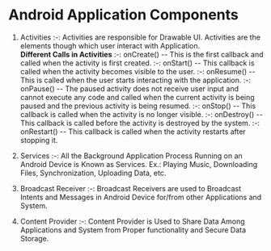 # Android Application Components
   1. Activities :-: Activities are responsible for Drawable UI. Activities are the elements though which user interact with Application.    
      **Different Calls in Activities**
         :-: onCreate() -- This is the first callback and called when the activity is first created.
         :-: onStart() -- This callback is called when the activity becomes visible to the user.
         :-: onResume() -- This is called when the user starts interacting with the application.
         :-: onPause() -- The paused activity does not receive user input and cannot execute any code and called when the current activity is being paused and the previous activity is being resumed.
         :-: onStop() -- This callback is called when the activity is no longer visible.
         :-: onDestroy() -- This callback is called before the activity is destroyed by the system.
         :-: onRestart() -- This callback is called when the activity restarts after stopping it.

   2. Services :-: All the Background Application Process Running on an Android Device is Known as Services.
      Ex.: Playing Music, Downloading Files, Synchronization, Uploading Data, etc.

   3. Broadcast Receiver :-: Broadcast Receivers are used to Broadcast Intents and Messages in Android Device for/from other Applications and System.

   4. Content Provider :-: Content Provider is Used to Share Data Among Applications and System from Proper functionality and Secure Data Storage.
